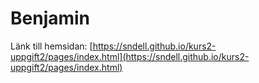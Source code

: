 # Benjamin
Länk till hemsidan: [https://sndell.github.io/kurs2-uppgift2/pages/index.html](https://sndell.github.io/kurs2-uppgift2/pages/index.html)
